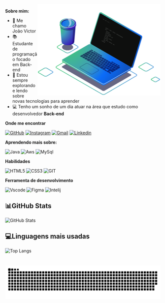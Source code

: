 <img src="https://raw.githubusercontent.com/090Raphael/imagens/86227742a4942ef2d095bfb6e68ad9767f208ef9/imagens/ilustra%C3%A7%C3%A3o%20de%20computador%202.png" alt="ilustração de um computador" min-width="400px" max-width="400px" width="400px" align="right">

**Sobre mim:**
- 🙋 Me chamo João Victor
- 📚 Estudante de programação focado em Back-end
- 🔎 Estou sempre explorando e lendo sobre novas tecnologias para aprender
- 💻 Tenho um sonho de um dia atuar na área que estudo como desenvolvedor **Back-end**

**Onde me encontrar**

[![GitHub](https://img.shields.io/badge/GitHub-100000?style=for-the-badge&logo=github&logoColor=white)](https://github.com/JoaoVictorCore)
[![Instagram](https://img.shields.io/badge/-Instagram-%23E4405F?style=for-the-badge&logo=instagram&logoColor=white)](https://www.instagram.com/jotave.brito/)
[![Gmail](https://img.shields.io/badge/Gmail-333333?style=for-the-badge&logo=gmail&logoColor=red)](mailto:joaovictor.contato2003@gmail.com)
[![Linkedin](https://img.shields.io/badge/-Linkedin-%23E4405F?style=for-the-badge&logo=linkedin&logoColor=white)](https://www.linkedin.com/in/joao-victor-780734226/)

**Aprendendo mais sobre:**

![Java](https://img.shields.io/badge/Java-F7DF1E?style=for-the-badge&logo=java&logoColor=black)
![Aws](https://img.shields.io/badge/Aws-20232A?style=for-the-badge&logo=aws&logoColor=61DAFB)
![MySql](https://img.shields.io/badge/MySql-DD0031?style=for-the-badge&logo=mysql&logoColor=white)

**Habilidades**

![HTML5](https://img.shields.io/badge/HTML5-E34F26?style=for-the-badge&logo=html5&logoColor=white)
![CSS3](https://img.shields.io/badge/CSS3-1572B6?style=for-the-badge&logo=css3&logoColor=white)
![GIT](https://img.shields.io/badge/GIT-1572B6?style=for-the-badge&logo=git&logoColor=white)

**Ferramenta de desenvolvimento**

![Vscode](https://img.shields.io/badge/Vscode-007ACC?style=for-the-badge&logo=visual-studio-code&logoColor=white)
![Figma](https://img.shields.io/badge/Figma-696969?style=for-the-badge&logo=figma&logoColor=figma)
![Intelij](https://img.shields.io/badge/InteliJ-696969?style=for-the-badge&logo=intelij&logoColor=figma)


## 📊**GitHub Stats**

![GitHub Stats](https://github-readme-stats.vercel.app/api?username=JoaoVictorCore&theme=jolly)

## 💻**Linguagens mais usadas**

![Top Langs](https://github-readme-stats-git-masterrstaa-rickstaa.vercel.app/api/top-langs/?username=JoaoVictorCore&theme=jolly)

#

<picture align="center">
  <source media="(prefers-color-scheme: dark)" srcset="https://raw.githubusercontent.com/mari4souza/mari4souza/output/github-contribution-grid-snake-dark.svg">
  <source media="(prefers-color-scheme: light)" srcset="https://raw.githubusercontent.com/mari4souza/mari4souza/output/github-contribution-grid-snake-dark.svg">
  <img align="center" alt="github contribution grid snake animation" src="https://raw.githubusercontent.com/mari4souza/mari4souza/output/github-contribution-grid-snake.svg">
</picture>

